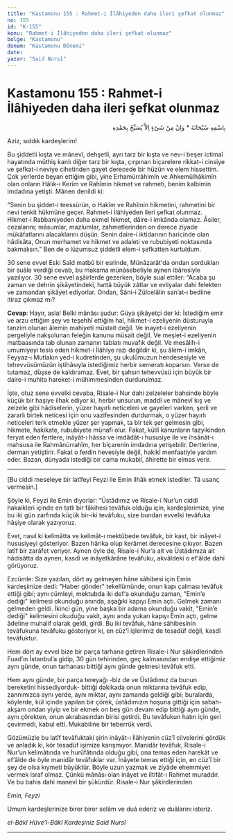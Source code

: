 ```yaml
---
title: "Kastamonu 155 : Rahmet-i İlâhiyeden daha ileri şefkat olunmaz"
no: 155
id: "K-155"
konu: "Rahmet-i İlâhiyeden daha ileri şefkat olunmaz"
bolge: "Kastamonu"
donem: "Kastamonu Dönemi"
date: 
yazar: "Said Nursî"
---
```


# Kastamonu 155 : Rahmet-i İlâhiyeden daha ileri şefkat olunmaz

<p class="arabic" dir="rtl" title="Meal: “Subhân Allah’ın adıyla” * “Hiçbir şey yoktur ki O'nu hamd ile tesbih etmesin” [İsrâ 17:44]">بِاسْمِهِ سُبْحَانَهُ * وَاِنْ مِنْ شَىْءٍ اِلاَّ يُسَبِّحُ بِحَمْدِهِ</p>

Aziz, sıddık kardeşlerim!

Bu şiddetli kışta ve mânevî, dehşetli, ayrı tarz bir kışta ve nev-i beşer ictimaî hayatında müthiş kanlı diğer tarz bir kışta, çırpınan biçarelere rikkat-i cinsiye ve şefkat-i neviye cihetinden gayet derecede bir hüzün ve elem hissettim. Çok yerlerde beyan ettiğim gibi, yine Erhamürrâhimîn ve Ahkemülhâkimîn olan onların Hâlık-ı Kerîm ve Rahîmin hikmet ve rahmeti, benim kalbimin imdadına yetişti. Mânen denildi ki:

“Senin bu şiddet-i teessürün, o Hakîm ve Rahîmin hikmetini, rahmetini bir nevi tenkit hükmüne geçer. Rahmet-i İlâhiyeden ileri şefkat olunmaz. Hikmet-i Rabbaniyeden daha ekmel hikmet, dâire-i imkânda olamaz. Âsiler, cezalarını; mâsumlar, mazlumlar, zahmetlerinden on derece ziyade mükâfatlarını alacaklarını düşün. Senin daire-i iktidarının haricinde olan hâdisâta, Onun merhamet ve hikmet ve adaleti ve rububiyeti noktasında bakmalısın.” Ben de o lüzumsuz şiddetli elem-i şefkatten kurtuldum.

30 sene evvel Eski Saîd matbû bir esrinde, Münâzarât'da ondan sordukları bir suâle verdiği cevab, bu makama münâsebetiyle aynen ibâresiyle yazılıyor. 30 sene evvel aşâirlerde gezerken, böyle sual ettiler: “Acaba şu zaman ve dehrin şikâyetindeki, hattâ büyük zâtlar ve evliyalar dahi felekten ve zamandan şikâyet ediyorlar. Ondan, Sâni-i Zülcelâlin san’at-ı bediine itiraz çıkmaz mı?

**Cevap**: Hayır, asla! Belki mânâsı şudur: Güya şikâyetçi der ki: İstediğim emir ve arzu ettiğim şey ve teşehhî ettiğim hal, hikmet-i ezeliyenin düsturuyla tanzim olunan âlemin mahiyeti müstait değil. Ve inayet-i ezeliyenin pergeliyle nakşolunan feleğin kanunu müsait değil. Ve meşiet-i ezeliyenin matbaasında tab olunan zamanın tabiatı muvafık değil. Ve mesâlih-i umumiyeyi tesis eden hikmet-i İlâhiye razı değildir ki, şu âlem-i imkân, Feyyaz-ı Mutlakın yed-i kudretinden, şu ukulûmuzun hendesesiyle ve tehevvüsümüzün iştihâsıyla istediğimiz herbir semeratı koparsın. Verse de tutamaz, düşse de kaldıramaz. Evet, bir şahsın tehevvüsü için büyük bir daire-i muhita hareket-i mühimmesinden durdurulmaz.

İşte, otuz sene evvelki cevaba, Risale-i Nur dahi zelzeleler bahsinde böyle küçük bir haşiye ilhak ediyor ki, herbir unsurun, maddî ve mânevî kış ve zelzele gibi hâdiselerin, yüzer hayırlı neticeleri ve gayeleri varken, şerli ve zararlı birtek neticesi için onu vazifesinden durdurmak, o yüzer hayırlı neticeleri terk etmekle yüzer şer yapmak, ta bir tek şer gelmesin gibi, hikmete, hakikate, rububiyete münafi olur. Fakat, küllî kanunların tazyikinden feryat eden fertlere, inâyât-ı hâssa ve imdâdât-ı hususiye ile ve ihsânât-ı mahsusa ile Rahmânürrahîm, her biçarenin imdadına yetişebilir. Dertlerine, derman yetiştirir. Fakat o ferdin hevesiyle değil, hakikî menfaatiyle yardım eder. Bazan, dünyada istediği bir cama mukabil, âhirette bir elmas verir.

***

<p class="takdim">[Bu ciddi meseleye bir latîfeyi Feyzi ile Emin ilhâk etmek istediler. Tâ usanç vermesin.]</p>

Şöyle ki, Feyzi ile Emin diyorlar: “Üstâdımız ve Risale-i Nur’un ciddî hakaikleri içinde en tatlı bir fâkihesi tevâfuk olduğu için, kardeşlerimize, yine bu iki gün zarfında küçük bir-iki tevâfuku, size bundan evvelki tevâfuka hâşiye olarak yazıyoruz.

Evet, nasıl ki kelimâtta ve kelimât-ı mektûbede tevâfuk, bir kast, bir inâyet-i hususiyeyi gösteriyor. Bazen hârika olup kerâmet derecesine çıkıyor. Bazen latîf bir zarâfet veriyor. Aynen öyle de, Risale-i Nur’a ait ve Üstâdımıza ait hâdisâtta da aynen, kasdî ve inâyetkârâne tevâfuku, akvâldeki o ef‘âlde dahi görüyoruz.

Ezcümle: Size yazılan, dört ay gelmeyen hâne sâhibesi için Emin kardeşimize dedi: "Haber gönder" tekellümünde, onun kapı çalması tevâfuk ettiği gibi; aynı cümleyi, mektubda iki def‘a okunduğu zaman, "Emin’e dediği" kelimesi okunduğu anında, aşağıki kapıyı Emin açtı. Gelmek zamanı gelmeden geldi. İkinci gün, yine başka bir adama okunduğu vakit, "Emin’e dediği" kelimesini okuduğu vakit, aynı anda yukarı kapıyı Emin açtı, gelme âdetine muhalif olarak geldi, girdi. Bu iki tevâfuk, hâne sâhibesinin tevâfukuna tevâfuku gösteriyor ki, en cüz’î işlerimiz de tesadüf değil, kasdî tevâfuktur.

Hem dört ay evvel bize bir parça tarhana getiren Risale-i Nur şâkirdlerinden Fuad’ın İstanbul’a gidip, 30 gün tehirinden, geç kalmasından endişe ettiğimiz aynı günde, onun tarhanası bittiği aynı günde gelmesi tevâfuk etti.

Hem aynı günde, bir parça tereyağı -biz de ve Üstâdımız da bunun bereketini hissediyorduk- bittiği dakikada onun miktarına tevâfuk edip, zannımızca aynı yerde, aynı miktar, aynı zamanda geldiği gibi; buralarda, köylerde, kül içinde yapılan bir çörek, üstâdımızın hoşuna gittiği için sabah-akşam ondan yiyip ve bir ekmek on beş gün devam edip bittiği aynı günde, aynı çörekten, onun akrabasından birisi getirdi. Bu tevâfukun hatırı için geri çevirmedi, kabul etti. Mukabiline bir teberrük verdi.

Gözümüzle bu latîf tevâfuktaki şirin inâyât-ı İlâhiyenin cüz’î cilvelerini gördük ve anladık ki, kör tesadüf işimize karışmıyor. Manidâr tevâfuk, Risale-i Nur’un kelimâtında ve hurûfâtında olduğu gibi, ona temas eden harekât ve ef‘âlde de öyle manidâr tevâfuklar var. İnâyete temas ettiği için, en cüz’î bir şey de olsa kıymeti büyüktür. Böyle uzun yazmak ve ziyâde ehemmiyet vermek israf olmaz. Çünkü mânâsı olan inâyet ve iltifât-ı Rahmet muraddır. Ve bu bahis dahi manevî bir şükürdür. Risale-i Nur şâkirdlerinden

*Emin, Feyzi*

Umum kardeşlerinize birer birer selâm ve duâ ederiz ve duâlarını isteriz.

*el-Bâkî Hüve’l-Bâkî*
*Kardeşiniz*
*Said Nursî*

***

